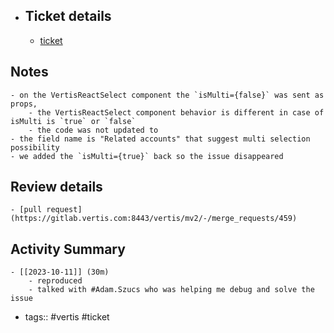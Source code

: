- ## Ticket details
	- [ticket](https://gitlab.vertis.com:8443/vertis/mv2/-/issues/7047)
## Notes
	- on the VertisReactSelect component the `isMulti={false}` was sent as props,
		- the VertisReactSelect component behavior is different in case of isMulti is `true` or `false`
		- the code was not updated to
	- the field name is "Related accounts" that suggest multi selection possibility
	- we added the `isMulti={true}` back so the issue disappeared
## Review details
	- [pull request](https://gitlab.vertis.com:8443/vertis/mv2/-/merge_requests/459)
## Activity Summary
	- [[2023-10-11]] (30m)
		- reproduced
		- talked with #Adam.Szucs who was helping me debug and solve the issue
- tags:: #vertis #ticket